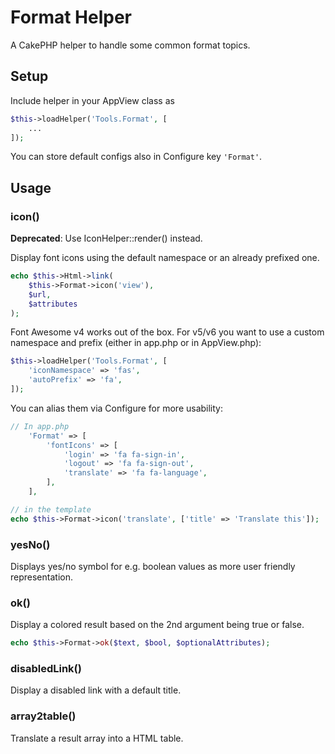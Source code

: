 # Format Helper

A CakePHP helper to handle some common format topics.

## Setup
Include helper in your AppView class as
```php
$this->loadHelper('Tools.Format', [
    ...
]);
```

You can store default configs also in Configure key `'Format'`.

## Usage

### icon()
**Deprecated**: Use IconHelper::render() instead.

Display font icons using the default namespace or an already prefixed one.
```php
echo $this->Html->link(
    $this->Format->icon('view'),
    $url,
    $attributes
);
```

Font Awesome v4 works out of the box.
For v5/v6 you want to use a custom namespace and prefix (either in app.php or in AppView.php):
```php
$this->loadHelper('Tools.Format', [
    'iconNamespace' => 'fas',
    'autoPrefix' => 'fa',
]);
```

You can alias them via Configure for more usability:
```php
// In app.php
    'Format' => [
        'fontIcons' => [
            'login' => 'fa fa-sign-in',
            'logout' => 'fa fa-sign-out',
            'translate' => 'fa fa-language',
        ],
    ],

// in the template
echo $this->Format->icon('translate', ['title' => 'Translate this']);
```

### yesNo()

Displays yes/no symbol for e.g. boolean values as more user friendly representation.

### ok()

Display a colored result based on the 2nd argument being true or false.
```php
echo $this->Format->ok($text, $bool, $optionalAttributes);
```

### disabledLink()

Display a disabled link with a default title.

### array2table()

Translate a result array into a HTML table.
